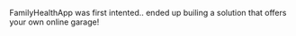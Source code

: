 FamilyHealthApp was first intented.. ended up builing a solution that offers your own online garage!
